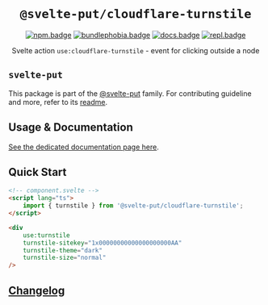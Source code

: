 <div align="center">

# `@svelte-put/cloudflare-turnstile`

[![npm.badge]][npm] [![bundlephobia.badge]][bundlephobia] [![docs.badge]][docs] [![repl.badge]][repl]

Svelte action `use:cloudflare-turnstile` - event for clicking outside a node

</div>

## `svelte-put`

This package is part of the [@svelte-put][github.monorepo] family. For contributing guideline and more, refer to its [readme][github.monorepo].

## Usage & Documentation

[See the dedicated documentation page here][docs].

## Quick Start

```html
<!-- component.svelte -->
<script lang="ts">
	import { turnstile } from '@svelte-put/cloudflare-turnstile';
</script>

<div
	use:turnstile
	turnstile-sitekey="1x00000000000000000000AA"
	turnstile-theme="dark"
	turnstile-size="normal"
/>
```

## [Changelog][github.changelog]

<!-- github specifics -->

[github.monorepo]: https://github.com/vnphanquang/svelte-put
[github.changelog]: https://github.com/vnphanquang/svelte-put/blob/main/packages/cloudflare-turnstile/CHANGELOG.md
[github.issues]: https://github.com/vnphanquang/svelte-put/issues?q=

<!-- heading badge -->

[npm.badge]: https://img.shields.io/npm/v/@svelte-put/cloudflare-turnstile
[npm]: https://www.npmjs.com/package/@svelte-put/cloudflare-turnstile
[bundlephobia.badge]: https://img.shields.io/bundlephobia/minzip/@svelte-put/cloudflare-turnstile?label=minzipped
[bundlephobia]: https://bundlephobia.com/package/@svelte-put/cloudflare-turnstile
[repl]: https://svelte.dev/repl/9e5f9ee41c2c45aa8523993e357f6e78
[repl.badge]: https://img.shields.io/static/v1?label=&message=Svelte+REPL&logo=svelte&logoColor=fff&color=ff3e00
[docs]: https://svelte-put.vnphanquang.com/docs/cloudflare-turnstile
[docs.badge]: https://img.shields.io/badge/-Docs%20Site-blue
